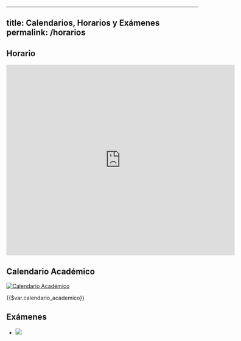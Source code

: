
---
title: Calendarios, Horarios y Exámenes
permalink: /horarios
---


## Horario

<iframe 
src="https://calendar.google.com/calendar/b/2/embed?mode=WEEK&amp;height=500&amp;wkst=2&amp;hl=es&amp;bgcolor=%23cc33cc&amp;src=ull.edu.es_8hcqtfr5u2h3o1v2smnmcqqu50%40group.calendar.google.com&amp;color=%238C500B&amp;ctz=Atlantic%2FCanary" 
style="border-width:0" 
width="600" 
height="500" 
frameborder="0" 
scrolling="yes">
</iframe>

## Calendario Académico

[![Calendario Académico](/images/calendarios-2020-21.png)](https://www.ull.es/estudios-docencia/calendario-academico/)

{{$var.calendario_academico}}

## Exámenes

* [![](/images/calendarios-2021-2022.png)](https://www.ull.es/grados/ingenieria-informatica/informacion-academica/horarios-y-calendario-examenes/) 



<!--
-->

<!--


-->

<!--

-->

<!--
-->


